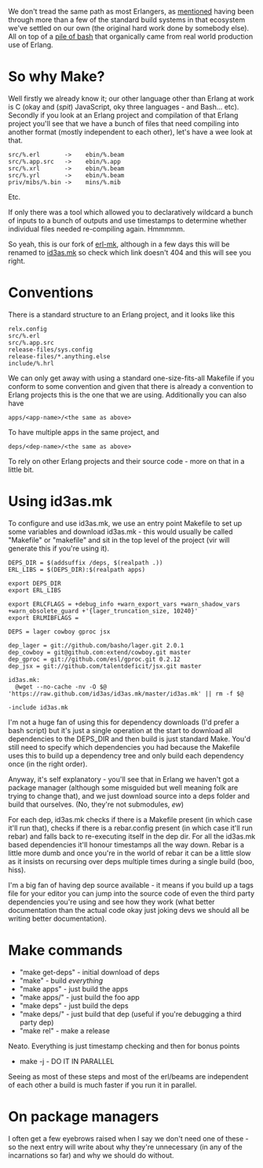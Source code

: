 We don't tread the same path as most Erlangers, as [mentioned](/entries/the-ashton-disinterest-curve---erlang.html) having been through more than a few of the standard build systems in that ecosystem we've settled on our own (the original hard work done by somebody else). All on top of a [pile of bash](/entries/erlang---getting-started-with-vir.html) that organically came from real world production use of Erlang.

So why Make?
==

Well firstly we already know it; our other language other than Erlang at work is C (okay and (*spit*) JavaScript, oky three languages - and Bash... etc). Secondly if you look at an Erlang project and compilation of that Erlang project you'll see that we have a bunch of files that need compiling into another format (mostly independent to each other), let's have a wee look at that.

    src/%.erl       ->    ebin/%.beam
    src/%.app.src   ->    ebin/%.app
    src/%.xrl       ->    ebin/%.beam
    src/%.yrl       ->    ebin/%.beam
    priv/mibs/%.bin ->    mins/%.mib

Etc.

If only there was a tool which allowed you to declaratively wildcard a bunch of inputs to a bunch of outputs and use timestamps to determine whether individual files needed re-compiling again. Hmmmmm.


So yeah, this is our fork of [erl-mk](http://github.com/id3as/erl-mk.git), although in a few days this will be renamed to [id3as.mk](http://github.com/id3as/id3as.mk) so check which link doesn't 404 and this will see you right.

Conventions
==

There is a standard structure to an Erlang project, and it looks like this

    relx.config
    src/%.erl
    src/%.app.src
    release-files/sys.config
    release-files/*.anything.else
    include/%.hrl

We can only get away with using a standard one-size-fits-all Makefile if you conform to some convention and given that there is already a convention to Erlang projects this is the one that we are using. Additionally you can also have

    apps/<app-name>/<the same as above>

To have multiple apps in the same project, and

    deps/<dep-name>/<the same as above>

To rely on other Erlang projects and their source code - more on that in a little bit.

Using id3as.mk
==

To configure and use id3as.mk, we use an entry point Makefile to set up some variables and download id3as.mk - this would usually be called "Makefile" or "makefile" and sit in the top level of the project (vir will generate this if you're using it).


    DEPS_DIR = $(addsuffix /deps, $(realpath .))
    ERL_LIBS = $(DEPS_DIR):$(realpath apps)

    export DEPS_DIR
    export ERL_LIBS

    export ERLCFLAGS = +debug_info +warn_export_vars +warn_shadow_vars +warn_obsolete_guard +'{lager_truncation_size, 10240}'
    export ERLMIBFLAGS =

    DEPS = lager cowboy gproc jsx

    dep_lager = git://github.com/basho/lager.git 2.0.1
    dep_cowboy = git@github.com:extend/cowboy.git master
    dep_gproc = git://github.com/esl/gproc.git 0.2.12
    dep_jsx = git://github.com/talentdeficit/jsx.git master

    id3as.mk:
      @wget --no-cache -nv -O $@ 'https://raw.github.com/id3as/id3as.mk/master/id3as.mk' || rm -f $@

    -include id3as.mk

I'm not a huge fan of using this for dependency downloads (I'd prefer a bash script) but it's just a single operation at the start to download all dependencies to the DEPS_DIR and then build is just standard Make. You'd still need to specify which dependencies you had because the Makefile uses this to build up a dependency tree and only build each dependency once (in the right order).

Anyway, it's self explanatory - you'll see that in Erlang we haven't got a package manager (although some misguided but well meaning folk are trying to change that), and we just download source into a deps folder and build that ourselves. (No, they're not submodules, *ew*)

For each dep, id3as.mk checks if there is a Makefile present (in which case it'll run that), checks if there is a rebar.config present (in which case it'll run rebar) and falls back to re-executing itself in the dep dir. For all the id3as.mk based dependencies it'll honour timestamps all the way down. Rebar is a little more dumb and once you're in the world of rebar it can be a little slow as it insists on recursing over deps multiple times during a single build (boo, hiss).

I'm a big fan of having dep source available - it means if you build up a tags file for your editor you can jump into the source code of even the third party dependencies you're using and see how they work (what better documentation than the actual code okay just joking devs we should all be writing better documentation).

Make commands
==

- "make get-deps" - initial download of deps
- "make" - build *everything*
- "make apps" - just build the apps
- "make apps/<foo>" - just build the foo app
- "make deps" - just build the deps
- "make deps/<foo>" - just build that dep (useful if you're debugging a third party dep)
- "make rel" - make a release

Neato. Everything is just timestamp checking and then for bonus points

- make -j <anything from above>   - DO IT IN PARALLEL

Seeing as most of these steps and most of the erl/beams are independent of each other a build is much faster if you run it in parallel.

On package managers
==

I often get a few eyebrows raised when I say we don't need one of these - so the next entry will write about why they're unnecessary (in any of the incarnations so far) and why we should do without.
